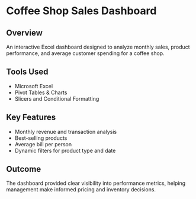 # Coffee Shop Sales Dashboard

## Overview
An interactive Excel dashboard designed to analyze monthly sales, product performance, and average customer spending for a coffee shop.

## Tools Used
- Microsoft Excel
- Pivot Tables & Charts
- Slicers and Conditional Formatting

## Key Features
- Monthly revenue and transaction analysis
- Best-selling products
- Average bill per person
- Dynamic filters for product type and date

## Outcome
The dashboard provided clear visibility into performance metrics, helping management make informed pricing and inventory decisions.
